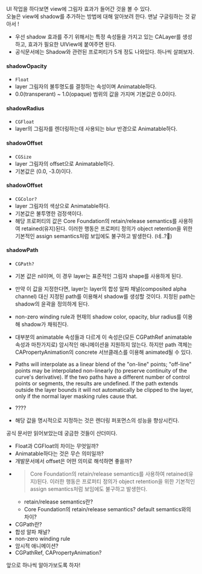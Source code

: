 UI 작업을 하다보면 view에 그림자 효과가 들어간 것을 볼 수 있다.   
오늘은 view에 shadow를 추가하는 방법에 대해 알아보려 한다. 맨날 구글링하는 것 같아서 !  

- 우선 shadow 효과를 주기 위해서는 특정 속성들을 가지고 있는 CALayer를 생성하고, 효과가 필요한 UIView에 붙여주면 된다.
- 공식문서에는 Shadow와 관련된 프로퍼티가 5개 정도 나와있다. 하나씩 살펴보자.

#### <b>shadowOpacity</b>
- `Float`
- layer 그림자의 불투명도를 결정하는 속성이며 Animatable하다.
- 0.0(transperant) ~ 1.0(opaque) 범위의 값을 가지며 기본값은 0.0이다.

#### <b>shadowRadius</b>
- `CGFloat`
- layer의 그림자를 렌더링하는데 사용되는 blur 반경으로 Animatable하다.

#### <b>shadowOffset</b>
- `CGSize`
- layer 그림자의 offset으로 Animatable하다.
- 기본값은 (0.0, -3.0)이다.


#### <b>shadowOffset</b>
- `CGColor?`
- layer 그림자의 색상으로 Animatable하다.
- 기본값은 불투명한 검정색이다.
- 해당 프로퍼티의 값은 Core Foundation의 retain/release semantics를 사용하여 retained(유지)된다. 이러한 행동은 프로퍼티 정의가 object retention을 위한 기본적인 assign semantics처럼 보임에도 불구하고 발생한다.  (네..?🤔)


#### <b>shadowPath</b>
- `CGPath?`
- 기본 값은 nil이며, 이 경우 layer는 표준적인 그림자 shape를 사용하게 된다.
- 만약 이 값을 지정한다면, layer는 layer의 합성 알파 채널(composited alpha channel) 대신 지정된 path를 이용해서 shadow를 생성할 것이다. 지정된 path는 shadow의 윤곽을 정의하게 된다.
- non-zero winding rule과 현재의 shadow color, opacity, blur radius를 이용해 shadow가 채워진다.
- 대부분의 animatable 속성들과 다르게 이 속성은(모든 CGPathRef animatable 속성과 마찬가지로) 암시적인 애니메이션을 지원하지 않는다. 하지만 path 객체는 CAPropertyAnimation의 concrete 서브클래스를 이용해 animated될 수 있다.
- Paths will interpolate as a linear blend of the "on-line" points; "off-line" points may be interpolated non-linearly (to preserve continuity of the curve's derivative). If the two paths have a different number of control points or segments, the results are undefined. If the path extends outside the layer bounds it will not automatically be clipped to the layer, only if the normal layer masking rules cause that.
- ????

- 해당 값을 명시적으로 지정하는 것은 렌더링 퍼포먼스의 성능을 향상시킨다.

공식 문서만 읽어보았는데 궁금한 것들이 산더미다.
- Float과 CGFloat의 차이는 무엇일까?
- Animatable하다는 것은 무슨 의미일까?
- 개발문서에서 offset은 어떤 의미로 해석하면 좋을까?
- >Core Foundation의 retain/release semantics를 사용하여 retained(유지)된다. 이러한 행동은 프로퍼티 정의가 object retention을 위한 기본적인 assign semantics처럼 보임에도 불구하고 발생한다. 
    - retain/release semantics란?
    - Core Foundation의 retain/release semantics? default semantics와의 차이?
- CGPath란?
- 합성 알파 채널?
- non-zero winding rule
- 암시적 애니메이션?
- CGPathRef, CAPropertyAnimation?

앞으로 하나씩 알아가보도록 하자!